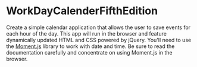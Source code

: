 # WorkDayCalenderFifthEdition
Create a simple calendar application that allows the user to save events for each hour of the day. This app will run in the browser and feature dynamically updated HTML and CSS powered by jQuery.  You'll need to use the [Moment.js](https://momentjs.com/) library to work with date and time. Be sure to read the documentation carefully and concentrate on using Moment.js in the browser.
